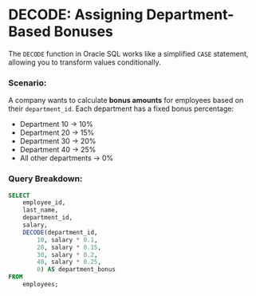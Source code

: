 # DECODE: Assigning Department-Based Bonuses

The `DECODE` function in Oracle SQL works like a simplified `CASE` statement, allowing you to transform values conditionally.

### Scenario:
A company wants to calculate **bonus amounts** for employees based on their `department_id`. Each department has a fixed bonus percentage:
- Department 10 → 10%
- Department 20 → 15%
- Department 30 → 20%
- Department 40 → 25%
- All other departments → 0%

### Query Breakdown:
```sql
SELECT 
    employee_id,
    last_name,
    department_id,
    salary,
    DECODE(department_id,
        10, salary * 0.1,
        20, salary * 0.15,
        30, salary * 0.2,
        40, salary * 0.25,
        0) AS department_bonus
FROM 
    employees;
